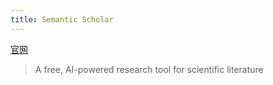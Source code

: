 ```yaml
---
title: Semantic Scholar
---
```


[官网](https://www.semanticscholar.org/)
> A free, AI-powered research tool for scientific literature
